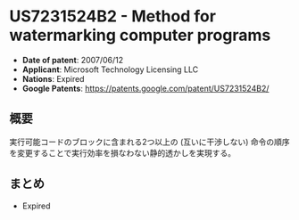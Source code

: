 # US7231524B2 - Method for watermarking computer programs

- **Date of patent**: 2007/06/12
- **Applicant**: Microsoft Technology Licensing LLC
- **Nations**: Expired
- **Google Patents**: https://patents.google.com/patent/US7231524B2/

## 概要

実行可能コードのブロックに含まれる2つ以上の (互いに干渉しない) 命令の順序を変更することで実行効率を損なわない静的透かしを実現する。

## まとめ

- Expired
